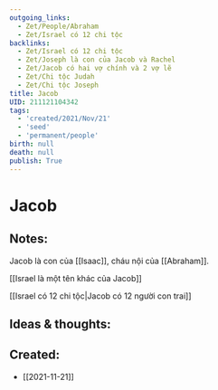 ```yaml
---
outgoing_links:
  - Zet/People/Abraham
  - Zet/Israel có 12 chi tộc
backlinks:
  - Zet/Israel có 12 chi tộc
  - Zet/Joseph là con của Jacob và Rachel
  - Zet/Jacob có hai vợ chính và 2 vợ lẽ
  - Zet/Chi tộc Judah
  - Zet/Chi tộc Joseph
title: Jacob
UID: 211121104342
tags:
  - 'created/2021/Nov/21'
  - 'seed'
  - 'permanent/people'
birth: null
death: null
publish: True
---
```

# Jacob

## Notes:
Jacob là con của [[Isaac]], cháu nội của [[Abraham]].

[[Israel là một tên khác của Jacob]]

[[Israel có 12 chi tộc|Jacob có 12 người con trai]]

## Ideas & thoughts:

## Created:
- [[2021-11-21]]
